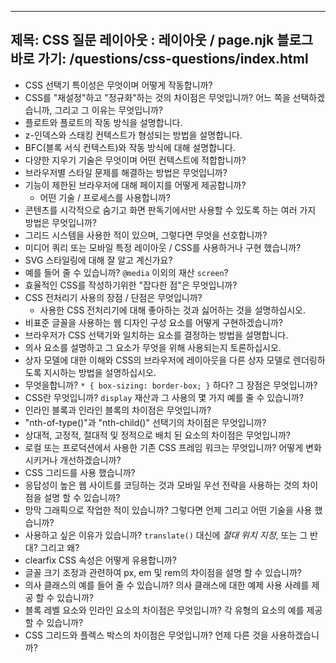 ***

## 제목: CSS 질문&#xA;레이아웃 : 레이아웃 / page.njk&#xA;블로그 바로 가기: /questions/css-questions/index.html

*   CSS 선택기 특이성은 무엇이며 어떻게 작동합니까?
*   CSS를 "재설정"하고 "정규화"하는 것의 차이점은 무엇입니까? 어느 쪽을 선택하겠습니까, 그리고 그 이유는 무엇입니까?
*   플로트와 플로트의 작동 방식을 설명합니다.
*   z-인덱스와 스태킹 컨텍스트가 형성되는 방법을 설명합니다.
*   BFC(블록 서식 컨텍스트)와 작동 방식에 대해 설명합니다.
*   다양한 지우기 기술은 무엇이며 어떤 컨텍스트에 적합합니까?
*   브라우저별 스타일 문제를 해결하는 방법은 무엇입니까?
*   기능이 제한된 브라우저에 대해 페이지를 어떻게 제공합니까?
    *   어떤 기술 / 프로세스를 사용합니까?
*   콘텐츠를 시각적으로 숨기고 화면 판독기에서만 사용할 수 있도록 하는 여러 가지 방법은 무엇입니까?
*   그리드 시스템을 사용한 적이 있으며, 그렇다면 무엇을 선호합니까?
*   미디어 쿼리 또는 모바일 특정 레이아웃 / CSS를 사용하거나 구현 했습니까?
*   SVG 스타일링에 대해 잘 알고 계신가요?
*   예를 들어 줄 수 있습니까? `@media` 이외의 재산 `screen`?
*   효율적인 CSS를 작성하기위한 "잡다한 점"은 무엇입니까?
*   CSS 전처리기 사용의 장점 / 단점은 무엇입니까?
    *   사용한 CSS 전처리기에 대해 좋아하는 것과 싫어하는 것을 설명하십시오.
*   비표준 글꼴을 사용하는 웹 디자인 구성 요소를 어떻게 구현하겠습니까?
*   브라우저가 CSS 선택기와 일치하는 요소를 결정하는 방법을 설명합니다.
*   의사 요소를 설명하고 그 요소가 무엇을 위해 사용되는지 토론하십시오.
*   상자 모델에 대한 이해와 CSS의 브라우저에 레이아웃을 다른 상자 모델로 렌더링하도록 지시하는 방법을 설명하십시오.
*   무엇을합니까? `* { box-sizing: border-box; }` 하다? 그 장점은 무엇입니까?
*   CSS란 무엇입니까? `display` 재산과 그 사용의 몇 가지 예를 줄 수 있습니까?
*   인라인 블록과 인라인 블록의 차이점은 무엇입니까?
*   "nth-of-type()"과 "nth-child()" 선택기의 차이점은 무엇입니까?
*   상대적, 고정적, 절대적 및 정적으로 배치 된 요소의 차이점은 무엇입니까?
*   로컬 또는 프로덕션에서 사용한 기존 CSS 프레임 워크는 무엇입니까? 어떻게 변화시키거나 개선하겠습니까?
*   CSS 그리드를 사용 했습니까?
*   응답성이 높은 웹 사이트를 코딩하는 것과 모바일 우선 전략을 사용하는 것의 차이점을 설명 할 수 있습니까?
*   망막 그래픽으로 작업한 적이 있습니까? 그렇다면 언제 그리고 어떤 기술을 사용 했습니까?
*   사용하고 싶은 이유가 있습니까? `translate()` 대신에 *절대 위치 지정*, 또는 그 반대? 그리고 왜?
*   clearfix CSS 속성은 어떻게 유용합니까?
*   글꼴 크기 조정과 관련하여 px, em 및 rem의 차이점을 설명 할 수 있습니까?
*   의사 클래스의 예를 들어 줄 수 있습니까? 의사 클래스에 대한 예제 사용 사례를 제공 할 수 있습니까?
*   블록 레벨 요소와 인라인 요소의 차이점은 무엇입니까? 각 유형의 요소의 예를 제공 할 수 있습니까?
*   CSS 그리드와 플렉스 박스의 차이점은 무엇입니까? 언제 다른 것을 사용하겠습니까?
